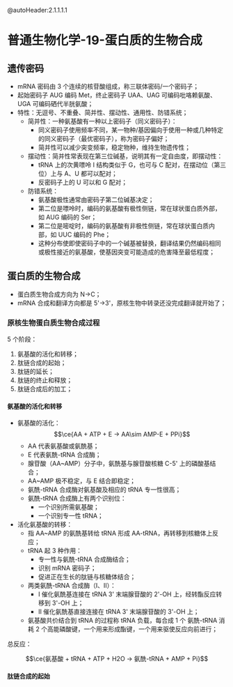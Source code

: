 @autoHeader:2.1.1.1.1

# 普通生物化学-19-蛋白质的生物合成

## 遗传密码

- mRNA 密码由 3 个连续的核苷酸组成，称三联体密码/一个密码子；
- 起始密码子 AUG 编码 Met，终止密码子 UAA、UAG 可编码吡咯赖氨酸、UGA 可编码硒代半胱氨酸；
- 特性：无逗号、不重叠、简并性、摆动性、通用性、防错系统；
  - 简并性：一种氨基酸有一种以上密码子（同义密码子）：
    - 同义密码子使用频率不同，某一物种/基因偏向于使用一种或几种特定的同义密码子（最优密码子），称为密码子偏好；
    - 简并性可以减少突变频率，稳定物种，维持生物遗传性；
  - 摆动性：简并性常表现在第三位碱基，说明其有一定自由度，即摆动性：
    - tRNA 上的次黄嘌呤 I 结构类似于 G，也可与 C 配对，在摆动位（第三位）上与 A、U 都可以配对；
    - 反密码子上的 U 可以和 G 配对；
  - 防错系统：
    - 氨基酸极性通常由密码子第二位碱基决定；
    - 第二位是嘌呤时，编码的氨基酸有极性侧链，常在球状蛋白质外部，如 AUG 编码的 Ser；
    - 第二位是嘧啶时，编码的氨基酸有非极性侧链，常在球状蛋白质内部，如 UUC 编码的 Phe；
    - 这种分布使即使密码子中的一个碱基被替换，翻译结果仍然编码相同或极性接近的氨基酸，使基因突变可能造成的危害降至最低程度；

## 蛋白质的生物合成

- 蛋白质生物合成方向为 N→C；
- mRNA 合成和翻译方向都是 5'→3'，原核生物中转录还没完成翻译就开始了；

### 原核生物蛋白质生物合成过程

5 个阶段：
1. 氨基酸的活化和转移；
2. 肽链合成的起始；
3. 肽链的延长；
4. 肽链的终止和释放；
5. 肽链合成后的加工；

#### 氨基酸的活化和转移

- 氨基酸的活化：
$$\ce{AA + ATP + E -> AA\sim AMP-E + PPi}$$
  - AA 代表氨基酸或氨酰基；
  - E 代表氨酰-tRNA 合成酶；
  - 腺苷酸（AA\~AMP）分子中，氨酰基与腺苷酸核糖 C-5' 上的磷酸基结合；
  - AA\~AMP 极不稳定，与 E 结合即稳定；
  - 氨酰-tRNA 合成酶对氨基酸及相应的 tRNA 专一性很高；
  - 氨酰-tRNA 合成酶上有两个识别位：
    - 一个识别所需氨基酸；
    - 一个识别专一性 tRNA；
- 活化氨基酸的转移：
  - 指 AA\~AMP 的氨酰基转给 tRNA 形成 AA-tRNA，再转移到核糖体上反应；
  - tRNA 起 3 种作用：
    - 专一性与氨酰-tRNA 合成酶结合；
    - 识别 mRNA 密码子；
    - 促进正在生长的肽链与核糖体结合；
  - 两类氨酰-tRNA 合成酶（I、II）：
      - I 催化氨酰基连接在 tRNA 3' 末端腺苷酸的 2'-OH 上，经转酯反应转移到 3'-OH 上；
      - II 催化氨酰基直接连接在 tRNA 3' 末端腺苷酸的 3'-OH 上；
  - 氨基酸共价结合到 tRNA 的过程称 tRNA 负载，每合成 1 个 氨酰-tRNA 消耗 2 个高能磷酸键，一个用来形成酯键，一个用来驱使反应向前进行；

总反应：

$$\ce{氨基酸 + tRNA + ATP + H2O -> 氨酰-tRNA + AMP + Pi}$$

#### 肽链合成的起始